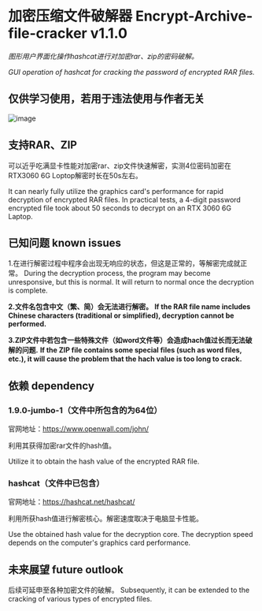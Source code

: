 # 加密压缩文件破解器 Encrypt-Archive-file-cracker v1.1.0
*图形用户界面化操作hashcat进行对加密rar、zip的密码破解。*

*GUI operation of hashcat for cracking the password of encrypted RAR files.*

## 仅供学习使用，若用于违法使用与作者无关
![image](https://github.com/LinShancc/Encrypt-Archive-file-cracker/assets/129955394/a712b310-192d-4f65-82ed-5b8909dea9a3)

## 支持RAR、ZIP

可以近乎吃满显卡性能对加密rar、zip文件快速解密，实测4位密码加密在RTX3060 6G Loptop解密时长在50s左右。

It can nearly fully utilize the graphics card's performance for rapid decryption of encrypted RAR files. In practical tests, a 4-digit password encrypted file took about 50 seconds to decrypt on an RTX 3060 6G Laptop.

## 已知问题 known issues
1.在进行解密过程中程序会出现无响应的状态，但这是正常的，等解密完成就正常。
During the decryption process, the program may become unresponsive, but this is normal. It will return to normal once the decryption is complete.

**2.文件名包含中文（繁、简）会无法进行解密。**
**If the RAR file name includes Chinese characters (traditional or simplified), decryption cannot be performed.**

**3.ZIP文件中若包含一些特殊文件（如word文件等）会造成hach值过长而无法破解的问题.**
**If the ZIP file contains some special files (such as word files, etc.), it will cause the problem that the hach value is too long to crack.**

## 依赖 dependency
  ### 1.9.0-jumbo-1（文件中所包含的为64位）
官网地址：https://www.openwall.com/john/

利用其获得加密rar文件的hash值。

Utilize it to obtain the hash value of the encrypted RAR file.

  ### hashcat（文件中已包含）
官网地址：https://hashcat.net/hashcat/

利用所获hash值进行解密核心。解密速度取决于电脑显卡性能。

Use the obtained hash value for the decryption core. The decryption speed depends on the computer's graphics card performance.

## 未来展望 future outlook
后续可延申至各种加密文件的破解。
Subsequently, it can be extended to the cracking of various types of encrypted files.


